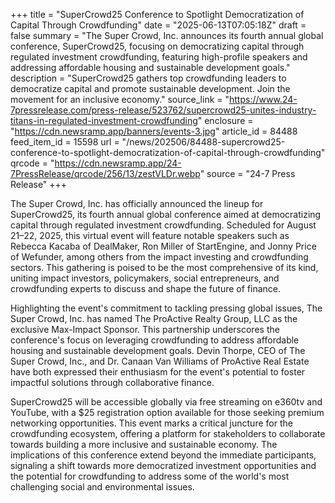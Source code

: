 +++
title = "SuperCrowd25 Conference to Spotlight Democratization of Capital Through Crowdfunding"
date = "2025-06-13T07:05:18Z"
draft = false
summary = "The Super Crowd, Inc. announces its fourth annual global conference, SuperCrowd25, focusing on democratizing capital through regulated investment crowdfunding, featuring high-profile speakers and addressing affordable housing and sustainable development goals."
description = "SuperCrowd25 gathers top crowdfunding leaders to democratize capital and promote sustainable development. Join the movement for an inclusive economy."
source_link = "https://www.24-7pressrelease.com/press-release/523762/supercrowd25-unites-industry-titans-in-regulated-investment-crowdfunding"
enclosure = "https://cdn.newsramp.app/banners/events-3.jpg"
article_id = 84488
feed_item_id = 15598
url = "/news/202506/84488-supercrowd25-conference-to-spotlight-democratization-of-capital-through-crowdfunding"
qrcode = "https://cdn.newsramp.app/24-7PressRelease/qrcode/256/13/zestVLDr.webp"
source = "24-7 Press Release"
+++

<p>The Super Crowd, Inc. has officially announced the lineup for SuperCrowd25, its fourth annual global conference aimed at democratizing capital through regulated investment crowdfunding. Scheduled for August 21–22, 2025, this virtual event will feature notable speakers such as Rebecca Kacaba of DealMaker, Ron Miller of StartEngine, and Jonny Price of Wefunder, among others from the impact investing and crowdfunding sectors. This gathering is poised to be the most comprehensive of its kind, uniting impact investors, policymakers, social entrepreneurs, and crowdfunding experts to discuss and shape the future of finance.</p><p>Highlighting the event's commitment to tackling pressing global issues, The Super Crowd, Inc. has named The ProActive Realty Group, LLC as the exclusive Max-Impact Sponsor. This partnership underscores the conference's focus on leveraging crowdfunding to address affordable housing and sustainable development goals. Devin Thorpe, CEO of The Super Crowd, Inc., and Dr. Canaan Van Williams of ProActive Real Estate have both expressed their enthusiasm for the event's potential to foster impactful solutions through collaborative finance.</p><p>SuperCrowd25 will be accessible globally via free streaming on e360tv and YouTube, with a $25 registration option available for those seeking premium networking opportunities. This event marks a critical juncture for the crowdfunding ecosystem, offering a platform for stakeholders to collaborate towards building a more inclusive and sustainable economy. The implications of this conference extend beyond the immediate participants, signaling a shift towards more democratized investment opportunities and the potential for crowdfunding to address some of the world's most challenging social and environmental issues.</p>
